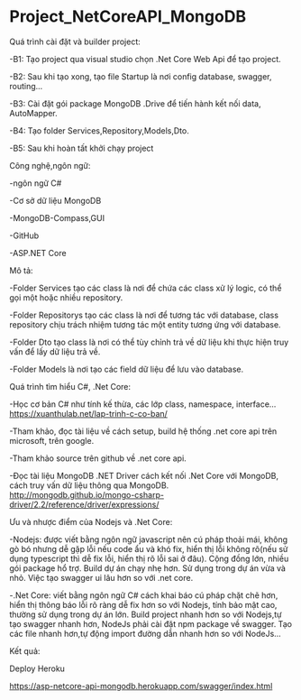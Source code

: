 # Project_NetCoreAPI_MongoDB

Quá trình cài đặt và builder project:

-B1: Tạo project qua visual studio chọn .Net Core Web Api để tạo project.

-B2: Sau khi tạo xong, tạo file Startup là nơi config database, swagger, routing...

-B3: Cài đặt gói package MongoDB .Drive để tiến hành kết nối data, AutoMapper.

-B4: Tạo folder Services,Repository,Models,Dto.

-B5: Sau khi hoàn tất khởi chạy project

Công nghệ,ngôn ngữ:

-ngôn ngữ C#

-Cơ sở dữ liệu MongoDB

-MongoDB-Compass,GUI

-GitHub

-ASP.NET Core

Mô tả:

-Folder Services tạo các class là nơi để chứa các class xử lý logic, có thể gọi một hoặc nhiều repository.

-Folder Repositorys tạo các class là nơi để tương tác với database, class repository chịu trách nhiệm tương tác một entity tương ứng với database.

-Folder Dto tạo class là nơi có thể tùy chỉnh trả về dữ liệu khi thực hiện truy vấn để lấy dữ liệu trả về.

-Folder Models là nơi tạo các field dữ liệu để lưu vào database.

Quá trình tìm hiểu C#, .Net Core:

-Học cơ bản C# như tính kế thừa, các lớp class, namespace, interface...
https://xuanthulab.net/lap-trinh-c-co-ban/

-Tham khảo, đọc tài liệu về cách setup, build hệ thống .net core api trên microsoft, trên google.

-Tham khảo source trên github về .net core api.

-Đọc tài liệu MongoDB .NET Driver cách kết nối .Net Core với MongoDB, cách truy vấn dữ liệu thông qua MongoDB.
http://mongodb.github.io/mongo-csharp-driver/2.2/reference/driver/expressions/

Ưu và nhược điểm của Nodejs và .Net Core:

-Nodejs: được viết bằng ngôn ngữ javascript nên cú pháp thoải mái, không gò bó nhưng dễ gặp lỗi nếu code ẩu và khó fix, hiển thị lỗi không rõ(nếu sử dụng typescript thì dễ fix lỗi, hiển thị rõ lỗi sai ở đâu). Cộng đồng lớn, nhiều gói package hổ trợ. Build dự án chạy nhẹ hơn. Sử dụng trong dự án vừa và nhỏ. Việc tạo swagger ui lâu hơn so với .net core.

-.Net Core: viết bằng ngôn ngữ C# cách khai báo cú pháp chặt chẽ hơn, hiển thị thông báo lỗi rõ ràng dễ fix hơn so với Nodejs, tính bảo mật cao, thường sử dụng trong dự án lớn. Build project nhanh hơn so với Nodejs,tự tạo swagger nhanh hơn, NodeJs phải cài đặt npm package về swagger. Tạo các file nhanh hơn,tự động import đường dẫn nhanh hơn so với NodeJs...

Kết quả:

Deploy Heroku

https://asp-netcore-api-mongodb.herokuapp.com/swagger/index.html
